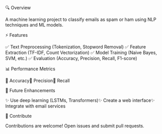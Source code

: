 🔍 Overview

A machine learning project to classify emails as spam or ham using NLP techniques and ML models.

⚡ Features

✅ Text Preprocessing (Tokenization, Stopword Removal)
✅ Feature Extraction (TF-IDF, Count Vectorization)
✅ Model Training (Naive Bayes, SVM, etc.)
✅ Evaluation (Accuracy, Precision, Recall, F1-score)

📊 Performance Metrics

🔹 Accuracy🔹 Precision🔹 Recall

🚀 Future Enhancements

✨ Use deep learning (LSTMs, Transformers)✨ Create a web interface✨ Integrate with email services

🤝 Contribute

Contributions are welcome! Open issues and submit pull requests.
